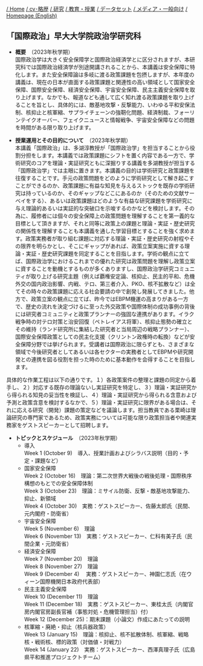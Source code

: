 
[/ Home](https://skurizaki.github.io/jpn/) [/ cv･略歴](./about.html) [/ 研究](http://www.f.waseda.jp/kurizaki/research.html) [/ 教育・授業](./teaching.html) [/ データセット](http://www.f.waseda.jp/kurizaki/data.html) [/ メディア・一般向け](./media.html) [/ Homepage (English)](https://skurizaki.github.io/homepage/)

## 「国際政治」早大大学院政治学研究科
- <b>概要</b>　（2023年秋学期）<br>
国際政治学は大きく安全保障学と国際政治経済学とに区分されますが、本研究科では国際政治経済学が別途開講されることから、本講義は安全保障に特化します。また安全保障論は多岐に渡る政策課題を包摂しますが、本年度の講義は、現在の日本が直面する政策課題と関連性の高い領域として国家安全保障、国際安全保障、経済安全保障、宇宙安全保障、民主主義安全保障を取り上げます。なかでも、報道なども通して広く知れ渡る政策課題を取り上げることを旨とし、具体的には、敵基地攻撃・反撃能力、いわゆる平和安保法制、核抑止と核軍縮、サプライチェーンの強靭化問題、経済制裁、フォーリンテイクオーバー、フェイクニュースと情報戦争、宇宙安全保障などの問題を時間がある限り取り上げます。

- <b>授業運用とその目的について</b>　（2023年秋学期）<br>
本講義「国際政治」は、多湖淳教授が「国際政治学」を担当することから役割分担をします。本講義では政策課題にシフトを置く内容である一方で、学術研究のコアを理論・実証研究ともに深掘りする講義を多湖教授が担当する「国際政治学」では主眼に置きます。本講義の目的は学術研究と政策課題を往復することです。手元の政策問題をどのように学術研究として解き起こすことができるのか、政策課題に有益な知見を与えるストックを既存の学術研究は持っているのか、そのギャップなどこにあるのか（そのための文献サーベイをする）、あるいは政策課題はどのような有益な研究課題を学術研究に与え理論的あるいは実証的な突破口を示唆するのかなどを検討します。その為に、履修者には個々の安全保障上の政策問題を理解することを第一義的な目標として頂きますが、それと同等に政策上の課題と理論・実証・歴史研究の関係性を理解することも本講義を通した学習目標とすることを強く求めます。政策実務者が取り組む課題に対応する理論・実証・歴史研究の射程やその限界を明らかとし、そこにギャップがあれば、政策立案実施に資する理論・実証・歴史研究課題を同定することを目指します。学術の観点に立てば、国際政治学におけるこれまでの優れた研究は政策問題を理解し政策立案に資することを動機とするものが多くありますし、国際政治学研究コミュニティが取り上げる研究主題（例えば覇権安定論、核抑止、民主的平和、危機外交の国内政治影響、内戦、テロ、第三者介入、PKO、核不拡散など）は全てその時々の政策課題に応える社会要請の中で創発し発展してきました。他方で、政策立案の観点に立てば、昨今ではEBPM機運の高まりがある一方で、歴史の流れを決定づけるに至った外交政策や国際体制の成功事例の背後には研究者コミュニティと政策プランナーの強固な連携があります。イラク戦争時の対テロ対策と治安回復（ペトレイアス将軍）、核抑止態勢の確立とその維持（ランド研究所に集結した研究者と当局周辺の戦略プランナー）、国際安全保障政策としての民主化支援（クリントン政権時の転換）などが安全保障分野では挙げられます。受講者は国際政治に限らずとも、さまざまな領域で今後研究者としてあるいは各セクターの実務者としてEBPMや研究開発との連携を図る役割を担った時のために基本動作を会得することを目指します。<br>

具体的な作業工程は以下の通りです。１）各政策案件の整理と課題の同定から着手し、２）対応する既存の理論ないし実証研究を特定し、３）理論・実証研究から得られる知見の妥当性を検証し、４）理論・実証研究から得られる含意および予測と政策含意を検討するなかで、５）理論・実証研究に限界がある場合は、それに応える研究（開発）課題の策定などを議論します。担当教員である栗崎は理論研究の専門家であるため、政策実務については可能な限り政策担当者や関連実務家をゲストスピーカーとして招聘します。

- <b>トピックとスケジュール</b>　（2023年秋学期）<br>
  - 導入<br>
  Week 1 (October 9)　導入、授業計画およびシラバス説明（目的・予定・課題など）
  - 国家安全保障<br>
  Week 2  (October 16)　理論：第二次世界大戦後の戦後処理・国際秩序構想のもとでの安全保障体制<br>
  Week 3 (October 23)　理論：ミサイル防衛、反撃・敵基地攻撃能力、抑止、新領域<br>
  Week 4 (October 30)　実務：ゲストスピーカー、佐藤太郎氏（民間、元内閣府・防衛省）<br>
  - 宇宙安全保障<br>
  Week 5  (November 6)　理論<br>
  Week 6 (November 13)　実務：ゲストスピーカー、仁科有美子氏（民間企業・元防衛省）<br>
  - 経済安全保障<br>
  Week 7 (November 20)　理論<br>
  Week 8 (November 27)　理論<br>
  Week 9 (December 4)　 実務：ゲストスピーカー、神園仁志氏（在ウィーン国際機関日本政府代表部）<br>
  - 民主主義安全保障<br>
  Week 10 (December 11)　理論<br>
  Week 11 (December 18)　実務：ゲストスピーカー、東桂太氏（内閣官房内閣官房副長官補（事態対処・危機管理担当）付）<br>
  Week 12 (December 25)：期末課題（小論文）作成にあたっての説明<br>
  - 核軍縮・廃絶・抑止（核兵器政策）<br>
  Week 13 (January 15)　理論：核抑止、核不拡散体制、核軍縮、戦略核・戦術核、標的政策（対価値・対戦力）<br>
  Week 14 (January 22)　実務：ゲストスピーカー、西澤真理子氏（広島県平和推進プロジェクトチーム）
